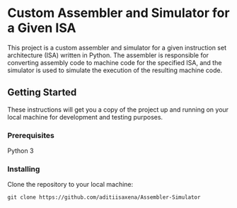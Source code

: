 # Custom Assembler and Simulator for a Given ISA
This project is a custom assembler and simulator for a given instruction set architecture (ISA) written in Python. The assembler is responsible for converting assembly code to machine code for the specified ISA, and the simulator is used to simulate the execution of the resulting machine code.
## Getting Started
These instructions will get you a copy of the project up and running on your local machine for development and testing purposes.
### Prerequisites
Python 3
### Installing
Clone the repository to your local machine:
```
git clone https://github.com/aditiisaxena/Assembler-Simulator
```
